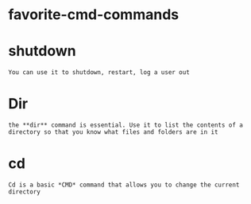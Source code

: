 # favorite-cmd-commands

# shutdown

`You can use it to shutdown, restart, log a user out`

# Dir

`the **dir** command is essential. Use it to list the contents of a directory so that you know what files and folders are in it`

# cd

`Cd is a basic *CMD* command that allows you to change the current directory`
